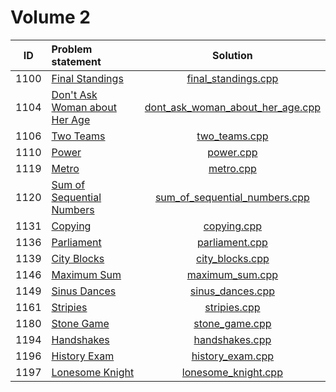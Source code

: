 # Volume 2

|  ID  |         Problem statement         |               Solution               |
|:----:|:----------------------------------|:------------------------------------:|
| 1100 | [Final Standings][]               | [final_standings.cpp][]              |
| 1104 | [Don't Ask Woman about Her Age][] | [dont_ask_woman_about_her_age.cpp][] |
| 1106 | [Two Teams][]                     | [two_teams.cpp][]                    |
| 1110 | [Power][]                         | [power.cpp][]                        |
| 1119 | [Metro][]                         | [metro.cpp][]                        |
| 1120 | [Sum of Sequential Numbers][]     | [sum_of_sequential_numbers.cpp][]    |
| 1131 | [Copying][]                       | [copying.cpp][]                      |
| 1136 | [Parliament][]                    | [parliament.cpp][]                   |
| 1139 | [City Blocks][]                   | [city_blocks.cpp][]                  |
| 1146 | [Maximum Sum][]                   | [maximum_sum.cpp][]                  |
| 1149 | [Sinus Dances][]                  | [sinus_dances.cpp][]                 |
| 1161 | [Stripies][]                      | [stripies.cpp][]                     |
| 1180 | [Stone Game][]                    | [stone_game.cpp][]                   |
| 1194 | [Handshakes][]                    | [handshakes.cpp][]                   |
| 1196 | [History Exam][]                  | [history_exam.cpp][]                 |
| 1197 | [Lonesome Knight][]               | [lonesome_knight.cpp][]              |

[Final Standings]:               http://acm.timus.ru/problem.aspx?space=1&num=1100
[Don't Ask Woman about Her Age]: http://acm.timus.ru/problem.aspx?space=1&num=1104
[Two Teams]:                     http://acm.timus.ru/problem.aspx?space=1&num=1106
[Power]:                         http://acm.timus.ru/problem.aspx?space=1&num=1110
[Metro]:                         http://acm.timus.ru/problem.aspx?space=1&num=1119
[Sum of Sequential Numbers]:     http://acm.timus.ru/problem.aspx?space=1&num=1120
[Copying]:                       http://acm.timus.ru/problem.aspx?space=1&num=1131
[Parliament]:                    http://acm.timus.ru/problem.aspx?space=1&num=1136
[City Blocks]:                   http://acm.timus.ru/problem.aspx?space=1&num=1139
[Maximum Sum]:                   http://acm.timus.ru/problem.aspx?space=1&num=1146
[Sinus Dances]:                  http://acm.timus.ru/problem.aspx?space=1&num=1149
[Stripies]:                      http://acm.timus.ru/problem.aspx?space=1&num=1161
[Stone Game]:                    http://acm.timus.ru/problem.aspx?space=1&num=1180
[Handshakes]:                    http://acm.timus.ru/problem.aspx?space=1&num=1194
[History Exam]:                  http://acm.timus.ru/problem.aspx?space=1&num=1196
[Lonesome Knight]:               http://acm.timus.ru/problem.aspx?space=1&num=1197

[final_standings.cpp]:              final_standings.cpp
[dont_ask_woman_about_her_age.cpp]: dont_ask_woman_about_her_age.cpp
[two_teams.cpp]:                    two_teams.cpp
[power.cpp]:                        power.cpp
[metro.cpp]:                        metro.cpp
[sum_of_sequential_numbers.cpp]:    sum_of_sequential_numbers.cpp
[copying.cpp]:                      copying.cpp
[parliament.cpp]:                   parliament.cpp
[city_blocks.cpp]:                  city_blocks.cpp
[maximum_sum.cpp]:                  maximum_sum.cpp
[sinus_dances.cpp]:                 sinus_dances.cpp
[stripies.cpp]:                     stripies.cpp
[stone_game.cpp]:                   stone_game.cpp
[handshakes.cpp]:                   handshakes.cpp
[history_exam.cpp]:                 history_exam.cpp
[lonesome_knight.cpp]:              lonesome_knight.cpp
